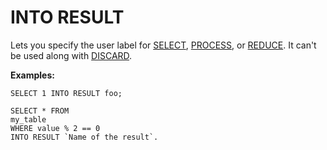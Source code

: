 # INTO RESULT

Lets you specify the user label for [SELECT](select.md), [PROCESS](process.md), or [REDUCE](reduce.md). It can't be used along with [DISCARD](discard.md).

**Examples:**

```yql
SELECT 1 INTO RESULT foo;
```

```yql
SELECT * FROM
my_table
WHERE value % 2 == 0
INTO RESULT `Name of the result`.
```


